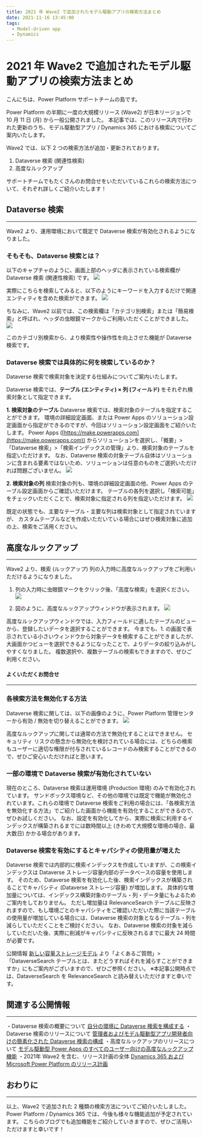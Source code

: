 ```yaml
---
title: 2021 年 Wave2 で追加されたモデル駆動アプリの検索方法まとめ
date: 2021-11-16 13:45:00
tags:
  - Model-driven app
  - Dynamics
---
```


#  2021 年 Wave2 で追加されたモデル駆動アプリの検索方法まとめ

こんにちは、Power Platform サポートチームの島です。

Power Platform の半期に一度の大規模リリース (Wave2) が日本リージョンで 10 月 11 日 (月) から一般公開されました。
本記事では、このリリース内で行われた更新のうち、モデル駆動型アプリ / Dynamics 365 における検索についてご案内いたします。
<!-- more -->
Wave2 では、以下 2 つの検索方法が追加・更新されております。
1. Dataverse 検索 (関連性検索)
2. 高度なルックアップ

サポートチームでもたくさんのお問合せをいただいているこれらの検索方法について、それぞれ詳しくご紹介いたします！

## Dataverse 検索
---
Wave2 より、運用環境において既定で Dataverse 検索が有効化されるようになりました。

### そもそも、Dataverse 検索とは？
以下のキャプチャのように、画面上部のヘッダに表示されている検索欄が Dataverse 検索 (関連性検索) です。
![](./2021-wave2-added-search/00_dataverse_search.png)

実際にこちらを検索してみると、以下のようにキーワードを入力するだけで関連エンティティを含めた検索ができます。
![](./2021-wave2-added-search/01_dataverse_search_content.png)

ちなみに、Wave2 以前では、この検索欄は「カテゴリ別検索」または「簡易検索」と呼ばれ、ヘッダの虫眼鏡マークからご利用いただくことができました。
![](./2021-wave2-added-search/02_federation_search.png)

このカテゴリ別検索から、より検索性や操作性を向上させた機能が Dataverse 検索です。

### Dataverse 検索では具体的に何を検索しているのか？
Dataverse 検索で検索対象を決定する仕組みについてご案内いたします。

Dataverse 検索では、**テーブル (エンティティ) × 列 (フィールド)** をそれぞれ検索対象として指定できます。

**1. 検索対象のテーブル**
Dataverse 検索では、検索対象のテーブルを指定することができます。
環境の詳細設定画面、または Power Apps のソリューション設定画面から指定ができるのですが、今回はソリューション設定画面をご紹介いたします。
Power Apps ([https://make.powerapps.com](https://make.powerapps.com)) からソリューションを選択し、「概要」> 「Dataverse 検索」>「検索インデックスの管理」より、検索対象のテーブルを指定いただけます。
なお、Dataverse 検索の対象テーブル自体はソリューションに含まれる要素ではないため、ソリューションは任意のものをご選択いただければ問題ございません。
![](./2021-wave2-added-search/03_dataverse_table.png)

**2. 検索対象の列**
検索対象の列も、環境の詳細設定画面の他、Power Apps のテーブル設定画面からご確認いただけます。
テーブルの各列を選択し「検索可能」をチェックいただくことで、検索対象に指定される列を指定いただけます。
![](./2021-wave2-added-search/04_dataverse_index.png)

既定の状態でも、主要なテーブル・主要な列は検索対象として指定されていますが、
カスタムテーブルなどを作成いただいている場合にはぜひ検索対象に追加の上、検索をご活用ください。


## 高度なルックアップ
---
Wave2 より、検索 (ルックアップ) 列の入力時に高度なルックアップをご利用いただけるようになりました。

1. 列の入力時に虫眼鏡マークをクリック後、「高度な検索」を選択ください。
![](./2021-wave2-added-search/05_advanced_search.png)

2. 図のように、高度なルックアップウィンドウが表示されます。
![](./2021-wave2-added-search/06_advanced_search_content.png)


高度なルックアップウィンドウでは、入力フィールドに適したテーブルのビューから、登録したいデータを選択することができます。
今までも、1. の画面で表示されている小さいウィンドウから対象データを検索することができましたが、大画面かつビューを選択できるようになったことで、よりデータの絞り込みがしやすくなりました。
複数選択や、複数テーブルの検索もできますので、ぜひご利用ください。


#### よくいただくお問合せ
---
### 各検索方法を無効化する方法
Dataverse 検索に関しては、以下の画像のように、Power Platform 管理センターから有効 / 無効を切り替えることができます。
![](./2021-wave2-added-search/07_dataverse_search_setting.png)

高度なルックアップに関しては通常の方法で無効化することはできません。
セキュリティ リスクの懸念から無効化を検討されている場合には、どちらの検索もユーザーに適切な権限が付与されているレコードのみ検索することができるので、ぜひご安心いただければと思います。

### 一部の環境で Dataverse 検索が有効化されていない
現在のところ、Dataverse 検索は運用環境 (Production 環境) のみで有効化されています。
サンドボックス環境など、その他の環境では既定で機能が無効化されています。これらの環境で Dataverse 検索をご利用の場合には、「各検索方法を無効化する方法」でご紹介した画面から機能を有効化することができるので、ぜひお試しください。
なお、設定を有効化してから、実際に検索に利用するインデックスが構築されるまでには数時間以上 (きわめて大規模な環境の場合、最大数日) かかる場合があります。

### Dataverse 検索を有効にするとキャパシティの使用量が増えた
Dataverse 検索では内部的に検索インデックスを作成していますが、この検索インデックスは Dataverse ストレージ容量内部のデータベースの容量を使用します。
そのため、Dataverse 検索を有効化した後、検索インデックスが構築されることでキャパシティ (Dataverse ストレージ容量) が増加します。
具体的な増加量については、インデックス構築対象のテーブル・列・データ量にもよるためご案内をしておりません。
ただし増加量は RelevanceSearch テーブルに反映されますので、もし環境ごとのキャパシティをご確認いただいた際に当該テーブルの使用量が増加している場合には、Dataverse 検索の対象となるテーブル・列を減らしていただくことをご検討ください。
なお、Dataverse 検索の対象を減らしていただいた後、実際に削減がキャパシティに反映されるまでに最大 24 時間が必要です。

公開情報 [新しい容量ストレージモデル](https://docs.microsoft.com/ja-jp/power-platform/admin/capacity-storage#faq) より「よくあるご質問」>「DataverseSearch テーブルとは、またどうすればそれを減らすことができますか」にもご案内がございますので、ぜひご参照ください。
※本記事公開時点では、DataverseSearch を RelevanceSearch と読み替えいただけますと幸いです。


## 関連する公開情報
---
・Dataverse 検索の概要について
[自分の環境に Dataverse 検索を構成する](https://docs.microsoft.com/ja-jp/power-platform/admin/configure-relevance-search-organization)
・Dataverse 検索のリリースについて
[管理者およびモデル駆動型アプリ開発者向けの簡素化された Dataverse 検索の構成](https://docs.microsoft.com/ja-jp/power-platform-release-plan/2021wave2/power-apps/simplified-dataverse-search-configuration-admins-model-driven-app-makers)
・高度なルックアップのリリースについて
[モデル駆動型 Power Apps のすべてのユーザー向けの高度なルックアップ機能](https://docs.microsoft.com/ja-jp/power-platform-release-plan/2021wave2/power-apps/advanced-lookup-capabilities-all-end-users-model-driven-power-apps)
・2021年 Wave2 を含む、リリース計画の全体
[Dynamics 365 および Microsoft Power Platform のリリース計画](https://docs.microsoft.com/ja-jp/dynamics365/release-plans/)


## おわりに
---
以上、Wave2 で追加された 2 種類の検索方法についてご紹介いたしました。
Power Platform / Dynamics 365 では、今後も様々な機能追加が予定されています。
こちらのブログでも追加機能をご紹介していきますので、ぜひご活用いただけますと幸いです！
